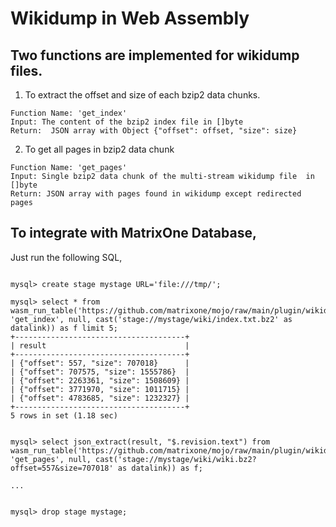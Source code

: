# Wikidump in Web Assembly

## Two functions are implemented for wikidump files.

1. To extract the offset and size of each bzip2 data chunks.  

```
Function Name: 'get_index'
Input: The content of the bzip2 index file in []byte
Return:  JSON array with Object {"offset": offset, "size": size}
```

2. To get all pages in bzip2 data chunk

```
Function Name: 'get_pages'
Input: Single bzip2 data chunk of the multi-stream wikidump file  in []byte
Return: JSON array with pages found in wikidump except redirected pages
```

## To integrate with MatrixOne Database,

Just run the following SQL,

```

mysql> create stage mystage URL='file:///tmp/';

mysql> select * from wasm_run_table('https://github.com/matrixone/mojo/raw/main/plugin/wikidump/wikidump.wasm', 'get_index', null, cast('stage://mystage/wiki/index.txt.bz2' as datalink)) as f limit 5;
+--------------------------------------+
| result                               |
+--------------------------------------+
| {"offset": 557, "size": 707018}      |
| {"offset": 707575, "size": 1555786}  |
| {"offset": 2263361, "size": 1508609} |
| {"offset": 3771970, "size": 1011715} |
| {"offset": 4783685, "size": 1232327} |
+--------------------------------------+
5 rows in set (1.18 sec)


mysql> select json_extract(result, "$.revision.text") from wasm_run_table('https://github.com/matrixone/mojo/raw/main/plugin/wikidump/wikidump.wasm', 
'get_pages', null, cast('stage://mystage/wiki/wiki.bz2?offset=557&size=707018' as datalink)) as f;

...


mysql> drop stage mystage;

```

